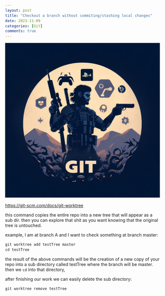 ```yaml
---
layout: post
title: "Checkout a branch without commiting/stashing local changes"
date: 2023-11-09
categories: [Git]
comments: true
---
```


<img src="/assets/2023-11-09-checkout-any-branch-without-needing-to-commit-or-stash-local-changes/git.jpeg" alt="ai-generated poster"/>

https://git-scm.com/docs/git-worktree

this command copies the entire repo into a new tree that will appear as a sub dir. then you can explore that shit as you want knowing that the original tree is untouched.

example, I am at branch A and I want to check something at branch master:

```jsx
git worktree add testTree master
cd testTree
```

the result of the above commands will be the creation of a new copy of your repo into a sub directory called testTree where the branch will be master. then we `cd` into that directory,

after finishing our work we can easily delete the sub directory:

```jsx
git worktree remove testTree
```